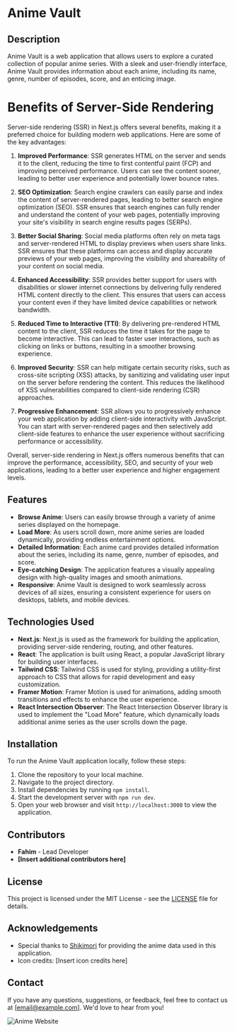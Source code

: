 # Anime Vault

## Description

Anime Vault is a web application that allows users to explore a curated collection of popular anime series. With a sleek and user-friendly interface, Anime Vault provides information about each anime, including its name, genre, number of episodes, score, and an enticing image.

# Benefits of Server-Side Rendering

Server-side rendering (SSR) in Next.js offers several benefits, making it a preferred choice for building modern web applications. Here are some of the key advantages:

1. **Improved Performance**: SSR generates HTML on the server and sends it to the client, reducing the time to first contentful paint (FCP) and improving perceived performance. Users can see the content sooner, leading to better user experience and potentially lower bounce rates.

2. **SEO Optimization**: Search engine crawlers can easily parse and index the content of server-rendered pages, leading to better search engine optimization (SEO). SSR ensures that search engines can fully render and understand the content of your web pages, potentially improving your site's visibility in search engine results pages (SERPs).

3. **Better Social Sharing**: Social media platforms often rely on meta tags and server-rendered HTML to display previews when users share links. SSR ensures that these platforms can access and display accurate previews of your web pages, improving the visibility and shareability of your content on social media.

4. **Enhanced Accessibility**: SSR provides better support for users with disabilities or slower internet connections by delivering fully rendered HTML content directly to the client. This ensures that users can access your content even if they have limited device capabilities or network bandwidth.

5. **Reduced Time to Interactive (TTI)**: By delivering pre-rendered HTML content to the client, SSR reduces the time it takes for the page to become interactive. This can lead to faster user interactions, such as clicking on links or buttons, resulting in a smoother browsing experience.

6. **Improved Security**: SSR can help mitigate certain security risks, such as cross-site scripting (XSS) attacks, by sanitizing and validating user input on the server before rendering the content. This reduces the likelihood of XSS vulnerabilities compared to client-side rendering (CSR) approaches.

7. **Progressive Enhancement**: SSR allows you to progressively enhance your web application by adding client-side interactivity with JavaScript. You can start with server-rendered pages and then selectively add client-side features to enhance the user experience without sacrificing performance or accessibility.

Overall, server-side rendering in Next.js offers numerous benefits that can improve the performance, accessibility, SEO, and security of your web applications, leading to a better user experience and higher engagement levels.

## Features

- **Browse Anime**: Users can easily browse through a variety of anime series displayed on the homepage.
- **Load More**: As users scroll down, more anime series are loaded dynamically, providing endless entertainment options.
- **Detailed Information**: Each anime card provides detailed information about the series, including its name, genre, number of episodes, and score.
- **Eye-catching Design**: The application features a visually appealing design with high-quality images and smooth animations.
- **Responsive**: Anime Vault is designed to work seamlessly across devices of all sizes, ensuring a consistent experience for users on desktops, tablets, and mobile devices.

## Technologies Used

- **Next.js**: Next.js is used as the framework for building the application, providing server-side rendering, routing, and other features.
- **React**: The application is built using React, a popular JavaScript library for building user interfaces.
- **Tailwind CSS**: Tailwind CSS is used for styling, providing a utility-first approach to CSS that allows for rapid development and easy customization.
- **Framer Motion**: Framer Motion is used for animations, adding smooth transitions and effects to enhance the user experience.
- **React Intersection Observer**: The React Intersection Observer library is used to implement the "Load More" feature, which dynamically loads additional anime series as the user scrolls down the page.

## Installation

To run the Anime Vault application locally, follow these steps:

1. Clone the repository to your local machine.
2. Navigate to the project directory.
3. Install dependencies by running `npm install`.
4. Start the development server with `npm run dev`.
5. Open your web browser and visit `http://localhost:3000` to view the application.

## Contributors

- **Fahim** - Lead Developer
- **[Insert additional contributors here]**

## License

This project is licensed under the MIT License - see the [LICENSE](./LICENSE) file for details.

## Acknowledgements

- Special thanks to [Shikimori](https://shikimori.one) for providing the anime data used in this application.
- Icon credits: [Insert icon credits here]

## Contact

If you have any questions, suggestions, or feedback, feel free to contact us at [email@example.com]. We'd love to hear from you!

![Anime Website](https://i.ibb.co/MG1nbqt/YT-Thumbnails-2.png)
